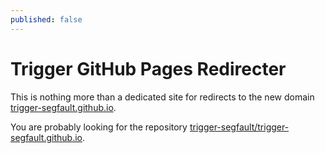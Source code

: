 ```yaml
---
published: false
---
```

# Trigger GitHub Pages Redirecter

This is nothing more than a dedicated site for redirects to the new domain [trigger-segfault.github.io](http://trigger-segfault.github.io/).

You are probably looking for the repository [trigger-segfault/trigger-segfault.github.io](https://github.com/trigger-segfault/trigger-segfault.github.io).
